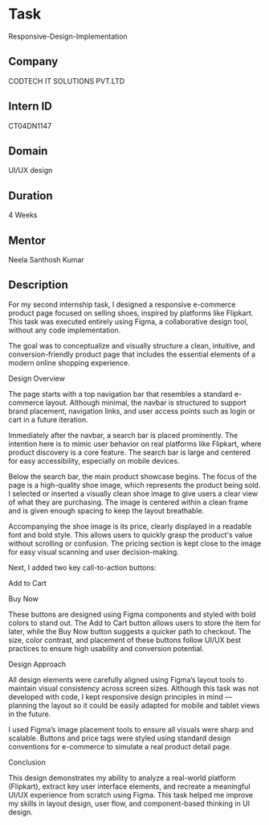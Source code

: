 # Task
Responsive-Design-Implementation
## Company
CODTECH IT SOLUTIONS PVT.LTD 
## Intern ID
CT04DN1147
## Domain
UI/UX design 
## Duration 
4 Weeks 
## Mentor 
Neela Santhosh Kumar 
## Description
For my second internship task, I designed a responsive e-commerce product page focused on selling shoes, inspired by platforms like Flipkart. This task was executed entirely using Figma, a collaborative design tool, without any code implementation.

The goal was to conceptualize and visually structure a clean, intuitive, and conversion-friendly product page that includes the essential elements of a modern online shopping experience.

Design Overview

The page starts with a top navigation bar that resembles a standard e-commerce layout. Although minimal, the navbar is structured to support brand placement, navigation links, and user access points such as login or cart in a future iteration.

Immediately after the navbar, a search bar is placed prominently. The intention here is to mimic user behavior on real platforms like Flipkart, where product discovery is a core feature. The search bar is large and centered for easy accessibility, especially on mobile devices.

Below the search bar, the main product showcase begins. The focus of the page is a high-quality shoe image, which represents the product being sold. I selected or inserted a visually clean shoe image to give users a clear view of what they are purchasing. The image is centered within a clean frame and is given enough spacing to keep the layout breathable.

Accompanying the shoe image is its price, clearly displayed in a readable font and bold style. This allows users to quickly grasp the product's value without scrolling or confusion. The pricing section is kept close to the image for easy visual scanning and user decision-making.

Next, I added two key call-to-action buttons:

Add to Cart

Buy Now


These buttons are designed using Figma components and styled with bold colors to stand out. The Add to Cart button allows users to store the item for later, while the Buy Now button suggests a quicker path to checkout. The size, color contrast, and placement of these buttons follow UI/UX best practices to ensure high usability and conversion potential.

Design Approach

All design elements were carefully aligned using Figma’s layout tools to maintain visual consistency across screen sizes. Although this task was not developed with code, I kept responsive design principles in mind — planning the layout so it could be easily adapted for mobile and tablet views in the future.

I used Figma’s image placement tools to ensure all visuals were sharp and scalable. Buttons and price tags were styled using standard design conventions for e-commerce to simulate a real product detail page.

Conclusion

This design demonstrates my ability to analyze a real-world platform (Flipkart), extract key user interface elements, and recreate a meaningful UI/UX experience from scratch using Figma. This task helped me improve my skills in layout design, user flow, and component-based thinking in UI design.

